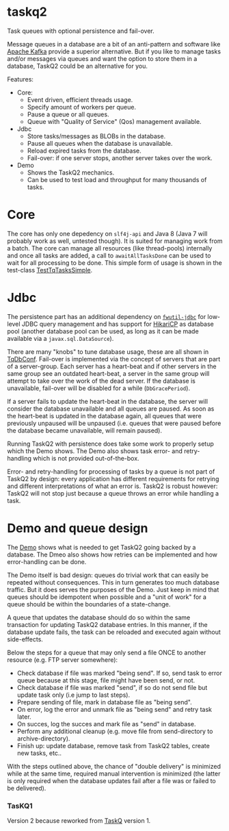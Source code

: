 # taskq2
Task queues with optional persistence and fail-over.

Message queues in a database are a bit of an anti-pattern and software like [Apache Kafka](https://kafka.apache.org/)
provide a superior alternative. But if you like to manage tasks and/or messages via queues
and want the option to store them in a database, TaskQ2 could be an alternative for you.

Features:
  - Core:
    - Event driven, efficient threads usage. 
    - Specify amount of workers per queue. 
    - Pause a queue or all queues.
    - Queue with "Quality of Service" (Qos) management available.
  - Jdbc
    - Store tasks/messages as BLOBs in the database.
    - Pause all queues when the database is unavailable.
    - Reload expired tasks from the database.
    - Fail-over: if one server stops, another server takes over the work.
  - Demo
    - Shows the TaskQ2 mechanics.
    - Can be used to test load and throughput for many thousands of tasks. 

# Core

The core has only one depedency on `slf4j-api` and Java 8 (Java 7 will probably work as well, untested though). 
It is suited for managing work from a batch.
The core can manage all resources (like thread-pools) internally and once all tasks are added,
a call to `awaitAllTasksDone` can be used to wait for all processing to be done.
This simple form of usage is shown in the test-class [TestTqTasksSimple](./taskq2-core/src/test/java/com/github/fwi/taskq2/TestTqTasksSimple.java). 

# Jdbc

The persistence part has an additional dependency on [`fwutil-jdbc`](https://github.com/fwi/fwutil-jdbc)
for low-level JDBC query management and has support for [HikariCP](https://github.com/brettwooldridge/HikariCP) as database pool
(another database pool can be used, as long as it can be made available via a `javax.sql.DataSource`).

There are many "knobs" to tune database usage, 
these are all shown in [TqDbConf](./taskq2-jdbc/src/main/java/com/github/fwi/taskq2/db/TqDbConf.java).
Fail-over is implemented via the concept of servers that are part of a server-group.
Each server has a heart-beat and if other servers in the same group see an outdated heart-beat,
a server in the same group will attempt to take over the work of the dead server.
If the database is unavailable, fail-over will be disabled for a while (`DbGracePeriod`).
 
If a server fails to update the heart-beat in the database, the server will consider the database unavailable
and all queues are paused. As soon as the heart-beat is updated in the database again,
all queues that were previously unpaused will be unpaused (i.e. queues that were paused 
before the database became unavailable, will remain paused).

Running TaskQ2 with persistence does take some work to properly setup which the Demo shows.
The Demo also shows task error- and retry-handling which is not provided out-of-the-box.

Error- and retry-handling for processing of tasks by a queue is not part of TaskQ2 by design:
every application has different requirements for retrying and different interpretations of what an error is.
TaskQ2 is robust however: TaskQ2 will not stop just because a queue throws an error while handling a task. 

# Demo and queue design

The [Demo](./taskq2-demo/src/main/java/com/github/fwi/taskq2/demo/Demo.java) 
shows what is needed to get TaskQ2 going backed by a database. 
The Dmeo also shows how retries can be implemented and how error-handling can be done.

The Demo itself is bad design: queues do trivial work that can easily be repeated without consequences.
This in turn generates too much database traffic. But it does serves the purposes of the Demo.
Just keep in mind that queues should be idempotent when possible 
and a "unit of work" for a queue should be within the boundaries of a state-change.

A queue that updates the database should do so within the same transaction for updating TaskQ2 database entries.
In this manner, if the database update fails, the task can be reloaded and executed again without side-effects.

Below the steps for a queue that may only send a file ONCE to another resource (e.g. FTP server somewhere):
  - Check database if file was marked "being send". If so, send task to error queue because at this stage, file might have been send, or not.
  - Check database if file was marked "send", if so do not send file but update task only (i.e jump to last steps).
  - Prepare sending of file, mark in database file as "being send".
  - On error, log the error and unmark file as "being send" and retry task later.
  - On succes, log the succes and mark file as "send" in database.
  - Perform any additional cleanup (e.g. move file from send-directory to archive-directory).
  - Finish up: update database, remove task from TaskQ2 tables, create new tasks, etc..
  
With the steps outlined above, the chance of "double delivery" is minimized while at the same time,
required manual intervention is minimized (the latter is only required when the database updates fail
after a file was or failed to be delivered).

### TasKQ1

Version 2 because reworked from [TaskQ](https://github.com/fwi/TaskQ) version 1.
